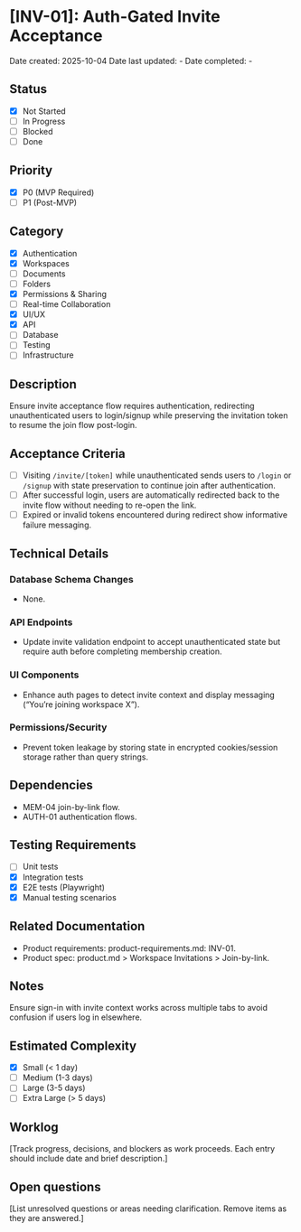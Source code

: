 # [INV-01]: Auth-Gated Invite Acceptance

Date created: 2025-10-04
Date last updated: -
Date completed: -

## Status

- [x] Not Started
- [ ] In Progress
- [ ] Blocked
- [ ] Done

## Priority

- [x] P0 (MVP Required)
- [ ] P1 (Post-MVP)

## Category

- [x] Authentication
- [x] Workspaces
- [ ] Documents
- [ ] Folders
- [x] Permissions & Sharing
- [ ] Real-time Collaboration
- [x] UI/UX
- [x] API
- [ ] Database
- [ ] Testing
- [ ] Infrastructure

## Description

Ensure invite acceptance flow requires authentication, redirecting unauthenticated users to login/signup while preserving the invitation token to resume the join flow post-login.

## Acceptance Criteria

- [ ] Visiting `/invite/[token]` while unauthenticated sends users to `/login` or `/signup` with state preservation to continue join after authentication.
- [ ] After successful login, users are automatically redirected back to the invite flow without needing to re-open the link.
- [ ] Expired or invalid tokens encountered during redirect show informative failure messaging.

## Technical Details

### Database Schema Changes

- None.

### API Endpoints

- Update invite validation endpoint to accept unauthenticated state but require auth before completing membership creation.

### UI Components

- Enhance auth pages to detect invite context and display messaging (“You’re joining workspace X”).

### Permissions/Security

- Prevent token leakage by storing state in encrypted cookies/session storage rather than query strings.

## Dependencies

- MEM-04 join-by-link flow.
- AUTH-01 authentication flows.

## Testing Requirements

- [ ] Unit tests
- [x] Integration tests
- [x] E2E tests (Playwright)
- [x] Manual testing scenarios

## Related Documentation

- Product requirements: product-requirements.md: INV-01.
- Product spec: product.md > Workspace Invitations > Join-by-link.

## Notes

Ensure sign-in with invite context works across multiple tabs to avoid confusion if users log in elsewhere.

## Estimated Complexity

- [x] Small (< 1 day)
- [ ] Medium (1-3 days)
- [ ] Large (3-5 days)
- [ ] Extra Large (> 5 days)

## Worklog

[Track progress, decisions, and blockers as work proceeds. Each entry should include date and brief description.]

## Open questions

[List unresolved questions or areas needing clarification. Remove items as they are answered.]
